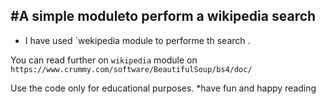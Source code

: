 ## #A simple moduleto perform a wikipedia search
* I have used `wekipedia module to performe th search
.


You can read further on `wikipedia` module on `https://www.crummy.com/software/BeautifulSoup/bs4/doc/` 



Use the code only for educational purposes.
*have fun and happy  reading 